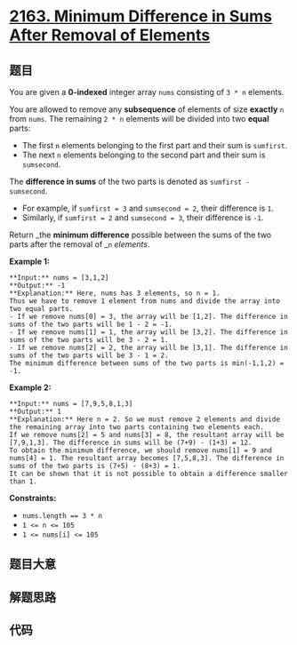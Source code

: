 # [2163. Minimum Difference in Sums After Removal of Elements](https://leetcode.com/problems/minimum-difference-in-sums-after-removal-of-elements)

## 题目

You are given a **0-indexed** integer array `nums` consisting of `3 * n`
elements.

You are allowed to remove any **subsequence** of elements of size **exactly**
`n` from `nums`. The remaining `2 * n` elements will be divided into two
**equal** parts:

  * The first `n` elements belonging to the first part and their sum is `sumfirst`.
  * The next `n` elements belonging to the second part and their sum is `sumsecond`.

The **difference in sums** of the two parts is denoted as `sumfirst -
sumsecond`.

  * For example, if `sumfirst = 3` and `sumsecond = 2`, their difference is `1`.
  * Similarly, if `sumfirst = 2` and `sumsecond = 3`, their difference is `-1`.

Return _the **minimum difference** possible between the sums of the two parts
after the removal of _`n` _elements_.



**Example 1:**

    
    
    **Input:** nums = [3,1,2]
    **Output:** -1
    **Explanation:** Here, nums has 3 elements, so n = 1. 
    Thus we have to remove 1 element from nums and divide the array into two equal parts.
    - If we remove nums[0] = 3, the array will be [1,2]. The difference in sums of the two parts will be 1 - 2 = -1.
    - If we remove nums[1] = 1, the array will be [3,2]. The difference in sums of the two parts will be 3 - 2 = 1.
    - If we remove nums[2] = 2, the array will be [3,1]. The difference in sums of the two parts will be 3 - 1 = 2.
    The minimum difference between sums of the two parts is min(-1,1,2) = -1. 
    

**Example 2:**

    
    
    **Input:** nums = [7,9,5,8,1,3]
    **Output:** 1
    **Explanation:** Here n = 2. So we must remove 2 elements and divide the remaining array into two parts containing two elements each.
    If we remove nums[2] = 5 and nums[3] = 8, the resultant array will be [7,9,1,3]. The difference in sums will be (7+9) - (1+3) = 12.
    To obtain the minimum difference, we should remove nums[1] = 9 and nums[4] = 1. The resultant array becomes [7,5,8,3]. The difference in sums of the two parts is (7+5) - (8+3) = 1.
    It can be shown that it is not possible to obtain a difference smaller than 1.
    



**Constraints:**

  * `nums.length == 3 * n`
  * `1 <= n <= 105`
  * `1 <= nums[i] <= 105`


## 题目大意

## 解题思路

## 代码

```javascript

```
